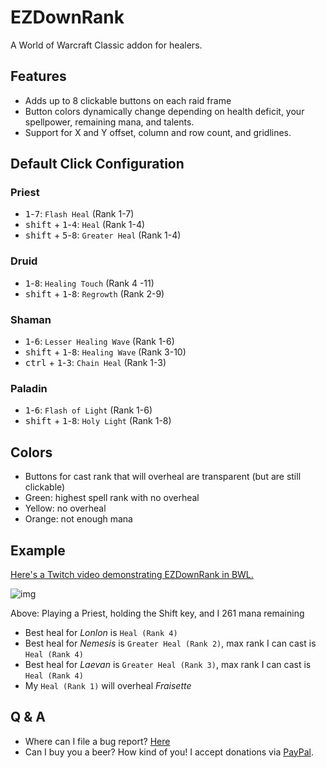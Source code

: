 # EZDownRank

A World of Warcraft Classic addon for healers.

## Features

* Adds up to 8 clickable buttons on each raid frame
* Button colors dynamically change depending on health deficit, your spellpower, remaining mana, and talents.
* Support for X and Y offset, column and row count, and gridlines.

## Default Click Configuration

### Priest

* <kbd>1</kbd>-<kbd>7</kbd>: `Flash Heal` (Rank 1-7)
* <kbd>shift</kbd> + <kbd>1</kbd>-<kbd>4</kbd>: `Heal` (Rank 1-4)
* <kbd>shift</kbd> + <kbd>5</kbd>-<kbd>8</kbd>: `Greater Heal` (Rank 1-4)

### Druid

* <kbd>1</kbd>-<kbd>8</kbd>: `Healing Touch` (Rank 4 -11)
* <kbd>shift</kbd> + <kbd>1</kbd>-<kbd>8</kbd>: `Regrowth` (Rank 2-9)

### Shaman

* <kbd>1</kbd>-<kbd>6</kbd>: `Lesser Healing Wave` (Rank 1-6)
* <kbd>shift</kbd> + <kbd>1</kbd>-<kbd>8</kbd>: `Healing Wave` (Rank 3-10)
* <kbd>ctrl</kbd> + <kbd>1</kbd>-<kbd>3</kbd>: `Chain Heal` (Rank 1-3)

### Paladin

* <kbd>1</kbd>-<kbd>6</kbd>: `Flash of Light` (Rank 1-6)
* <kbd>shift</kbd> + <kbd>1</kbd>-<kbd>8</kbd>: `Holy Light` (Rank 1-8)

## Colors

* Buttons for cast rank that will overheal are transparent (but are still clickable)
* Green: highest spell rank with no overheal
* Yellow: no overheal
* Orange: not enough mana

## Example

[Here's a Twitch video demonstrating EZDownRank in BWL.](https://www.twitch.tv/videos/617061387?t=0h11m12s)

![img](https://i.imgur.com/E9L8EeK.png)

Above: Playing a Priest, holding the Shift key, and I 261 mana remaining

* Best heal for *Lonlon* is `Heal (Rank 4)`
* Best heal for *Nemesis* is `Greater Heal (Rank 2)`, max rank I can cast is `Heal (Rank 4)`
* Best heal for *Laevan* is `Greater Heal (Rank 3)`, max rank I can cast is `Heal (Rank 4)`
* My `Heal (Rank 1)` will overheal *Fraisette*

## Q & A

* Where can I file a bug report? [Here](https://github.com/mrbuds/EZDownRank/issues/new)
* Can I buy you a beer? How kind of you! I accept donations via [PayPal](https://paypal.me/BudsWA).
